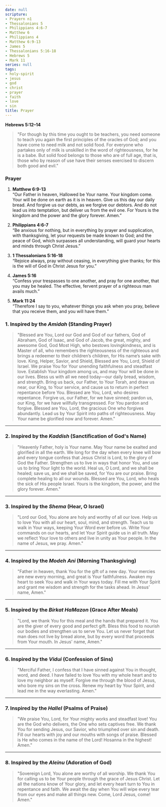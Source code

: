 ```yaml
---
date: null
scripture:
- Prayern n1
- Thessalonians 5
- Philippians 4:6-7
- Matthew 6
- Philippians 4
- Matthew 6:9-13
- James 5
- Thessalonians 5:16-18
- Hebrews 5
- Mark 11
series: null
tags:
- holy-spirit
- jesus
- god
- christ
- prayer
- faith
- love
- sin
title: Prayer
---
```




**Hebrews 5:12–14**
> "For though by this time you ought to be teachers, you need someone to teach you again the first principles of the oracles of God; and you have come to need milk and not solid food. For everyone who partakes only of milk is unskilled in the word of righteousness, for he is a babe. But solid food belongs to those who are of full age, that is, those who by reason of use have their senses exercised to discern both good and evil."
### Prayer
 
1. **Matthew 6:9-13**  
    “Our Father in heaven, Hallowed be Your name. Your kingdom come. Your will be done on earth as it is in heaven. Give us this day our daily bread. And forgive us our debts, as we forgive our debtors. And do not lead us into temptation, but deliver us from the evil one. For Yours is the kingdom and the power and the glory forever. Amen.”  
    
2. **Philippians 4:6-7**  
    “Be anxious for nothing, but in everything by prayer and supplication, with thanksgiving, let your requests be made known to God; and the peace of God, which surpasses all understanding, will guard your hearts and minds through Christ Jesus.”  
    
3. **1 Thessalonians 5:16-18**  
    “Rejoice always, pray without ceasing, in everything give thanks; for this is the will of God in Christ Jesus for you.”  
    
4. **James 5:16**  
    “Confess your trespasses to one another, and pray for one another, that you may be healed. The effective, fervent prayer of a righteous man avails much.”  
    
5. **Mark 11:24**  
    “Therefore I say to you, whatever things you ask when you pray, believe that you receive them, and you will have them.”  
    



### 1. **Inspired by the _Amidah_** (Standing Prayer)

> "Blessed are You, Lord our God and God of our fathers, God of Abraham, God of Isaac, and God of Jacob, the great, mighty, and awesome God, God Most High, who bestows lovingkindness, and is Master of all, who remembers the righteousness of the righteous and brings a redeemer to their children’s children, for His name’s sake with love. King, Helper, Savior, and Shield, Blessed are You, Lord, Shield of Israel. We praise You for Your unending faithfulness and steadfast love. Establish Your kingdom among us, and may Your will be done in our lives. Bless us with all we need today—our daily bread, wisdom, and strength. Bring us back, our Father, to Your Torah, and draw us near, our King, to Your service, and cause us to return in perfect repentance before You. Blessed are You, Lord, who desires repentance. Forgive us, our Father, for we have sinned; pardon us, our King, for we have willfully transgressed. For You pardon and forgive. Blessed are You, Lord, the gracious One who forgives abundantly. Lead us by Your Spirit into paths of righteousness. May Your name be glorified now and forever. Amen."

---

### 2. **Inspired by the _Kaddish_** (Sanctification of God's Name)

> "Heavenly Father, holy is Your name. May Your name be exalted and glorified in all the earth. We long for the day when every knee will bow and every tongue confess that Jesus Christ is Lord, to the glory of God the Father. Strengthen us to live in ways that honor You, and use us to bring Your light to the world. Heal us, O Lord, and we shall be healed; save us, and we shall be saved, for You are our praise. Bring complete healing to all our wounds. Blessed are You, Lord, who heals the sick of His people Israel. Yours is the kingdom, the power, and the glory forever. Amen."

---

### 3. **Inspired by the _Shema_** (Hear, O Israel)

> "Lord our God, You alone are holy and worthy of all our love. Help us to love You with all our heart, soul, mind, and strength. Teach us to walk in Your ways, keeping Your Word ever before us. Write Your commands on our hearts, and let Your Spirit guide us in all truth. May we reflect Your love to others and live in unity as Your people. In the name of Jesus, we pray. Amen."

---

### 4. **Inspired by the _Modeh Ani_** (Morning Thanksgiving)

> "Father in heaven, thank You for the gift of a new day. Your mercies are new every morning, and great is Your faithfulness. Awaken my heart to seek You and walk in Your ways today. Fill me with Your Spirit and grant me wisdom and strength for the tasks ahead. In Jesus’ name, Amen."

---

### 5. **Inspired by the _Birkat HaMazon_** (Grace After Meals)

> "Lord, we thank You for this meal and the hands that prepared it. You are the giver of every good and perfect gift. Bless this food to nourish our bodies and strengthen us to serve You. Let us never forget that man does not live by bread alone, but by every word that proceeds from Your mouth. In Jesus' name, Amen."

---

### 6. **Inspired by the _Vidui_** (Confession of Sins)

> "Merciful Father, I confess that I have sinned against You in thought, word, and deed. I have failed to love You with my whole heart and to love my neighbor as myself. Forgive me through the blood of Jesus, who bore my sins on the cross. Renew my heart by Your Spirit, and lead me in the way everlasting. Amen."

---

### 7. **Inspired by the _Hallel_** (Psalms of Praise)

> "We praise You, Lord, for Your mighty works and steadfast love! You are the God who delivers, the One who sets captives free. We thank You for sending Jesus, our Savior, who triumphed over sin and death. Fill our hearts with joy and our mouths with songs of praise. Blessed is He who comes in the name of the Lord! Hosanna in the highest! Amen."

---

### 8. **Inspired by the _Aleinu_** (Adoration of God)

> "Sovereign Lord, You alone are worthy of all worship. We thank You for calling us to be Your people through the grace of Jesus Christ. Let all the nations know of Your glory, and let every heart turn to You in repentance and faith. We await the day when You will wipe every tear from our eyes and make all things new. Come, Lord Jesus, come! Amen."
